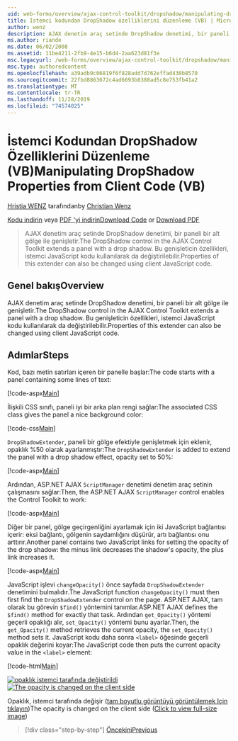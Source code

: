 ```yaml
---
uid: web-forms/overview/ajax-control-toolkit/dropshadow/manipulating-dropshadow-properties-from-client-code-vb
title: Istemci kodundan DropShadow özelliklerini düzenleme (VB) | Microsoft Docs
author: wenz
description: AJAX denetim araç setinde DropShadow denetimi, bir paneli bir alt gölge ile genişletir. Bu genişleticin özellikleri, istemci Javano kullanılarak da değiştirilebilir...
ms.author: riande
ms.date: 06/02/2008
ms.assetid: 11be4211-2fb9-4e15-b6d4-2aa623d81f3e
msc.legacyurl: /web-forms/overview/ajax-control-toolkit/dropshadow/manipulating-dropshadow-properties-from-client-code-vb
msc.type: authoredcontent
ms.openlocfilehash: a39adb9c06819f6f828add7d762effad430b8570
ms.sourcegitcommit: 22fbd8863672c4ad6693b8388ad5c8e753fb41a2
ms.translationtype: MT
ms.contentlocale: tr-TR
ms.lasthandoff: 11/28/2019
ms.locfileid: "74574025"
---
```

# <a name="manipulating-dropshadow-properties-from-client-code-vb"></a><span data-ttu-id="d2659-104">İstemci Kodundan DropShadow Özelliklerini Düzenleme (VB)</span><span class="sxs-lookup"><span data-stu-id="d2659-104">Manipulating DropShadow Properties from Client Code (VB)</span></span>

<span data-ttu-id="d2659-105">[Hristia WENZ](https://github.com/wenz) tarafından</span><span class="sxs-lookup"><span data-stu-id="d2659-105">by [Christian Wenz](https://github.com/wenz)</span></span>

<span data-ttu-id="d2659-106">[Kodu indirin](https://download.microsoft.com/download/5/1/6/51652a81-500b-4f6b-88d3-617103e7941e/DropShadow2.vb.zip) veya [PDF 'yi indirin](https://download.microsoft.com/download/b/6/a/b6ae89ee-df69-4c87-9bfb-ad1eb2b23373/dropshadow2VB.pdf)</span><span class="sxs-lookup"><span data-stu-id="d2659-106">[Download Code](https://download.microsoft.com/download/5/1/6/51652a81-500b-4f6b-88d3-617103e7941e/DropShadow2.vb.zip) or [Download PDF](https://download.microsoft.com/download/b/6/a/b6ae89ee-df69-4c87-9bfb-ad1eb2b23373/dropshadow2VB.pdf)</span></span>

> <span data-ttu-id="d2659-107">AJAX denetim araç setinde DropShadow denetimi, bir paneli bir alt gölge ile genişletir.</span><span class="sxs-lookup"><span data-stu-id="d2659-107">The DropShadow control in the AJAX Control Toolkit extends a panel with a drop shadow.</span></span> <span data-ttu-id="d2659-108">Bu genişleticin özellikleri, istemci JavaScript kodu kullanılarak da değiştirilebilir.</span><span class="sxs-lookup"><span data-stu-id="d2659-108">Properties of this extender can also be changed using client JavaScript code.</span></span>

## <a name="overview"></a><span data-ttu-id="d2659-109">Genel bakış</span><span class="sxs-lookup"><span data-stu-id="d2659-109">Overview</span></span>

<span data-ttu-id="d2659-110">AJAX denetim araç setinde DropShadow denetimi, bir paneli bir alt gölge ile genişletir.</span><span class="sxs-lookup"><span data-stu-id="d2659-110">The DropShadow control in the AJAX Control Toolkit extends a panel with a drop shadow.</span></span> <span data-ttu-id="d2659-111">Bu genişleticin özellikleri, istemci JavaScript kodu kullanılarak da değiştirilebilir.</span><span class="sxs-lookup"><span data-stu-id="d2659-111">Properties of this extender can also be changed using client JavaScript code.</span></span>

## <a name="steps"></a><span data-ttu-id="d2659-112">Adımlar</span><span class="sxs-lookup"><span data-stu-id="d2659-112">Steps</span></span>

<span data-ttu-id="d2659-113">Kod, bazı metin satırları içeren bir panelle başlar:</span><span class="sxs-lookup"><span data-stu-id="d2659-113">The code starts with a panel containing some lines of text:</span></span>

[!code-aspx[Main](manipulating-dropshadow-properties-from-client-code-vb/samples/sample1.aspx)]

<span data-ttu-id="d2659-114">İlişkili CSS sınıfı, paneli iyi bir arka plan rengi sağlar:</span><span class="sxs-lookup"><span data-stu-id="d2659-114">The associated CSS class gives the panel a nice background color:</span></span>

[!code-css[Main](manipulating-dropshadow-properties-from-client-code-vb/samples/sample2.css)]

<span data-ttu-id="d2659-115">`DropShadowExtender`, paneli bir gölge efektiyle genişletmek için eklenir, opaklık %50 olarak ayarlanmıştır:</span><span class="sxs-lookup"><span data-stu-id="d2659-115">The `DropShadowExtender` is added to extend the panel with a drop shadow effect, opacity set to 50%:</span></span>

[!code-aspx[Main](manipulating-dropshadow-properties-from-client-code-vb/samples/sample3.aspx)]

<span data-ttu-id="d2659-116">Ardından, ASP.NET AJAX `ScriptManager` denetimi denetim araç setinin çalışmasını sağlar:</span><span class="sxs-lookup"><span data-stu-id="d2659-116">Then, the ASP.NET AJAX `ScriptManager` control enables the Control Toolkit to work:</span></span>

[!code-aspx[Main](manipulating-dropshadow-properties-from-client-code-vb/samples/sample4.aspx)]

<span data-ttu-id="d2659-117">Diğer bir panel, gölge geçirgenliğini ayarlamak için iki JavaScript bağlantısı içerir: eksi bağlantı, gölgenin saydamlığını düşürür, artı bağlantısı onu arttırır.</span><span class="sxs-lookup"><span data-stu-id="d2659-117">Another panel contains two JavaScript links for setting the opacity of the drop shadow: the minus link decreases the shadow's opacity, the plus link increases it.</span></span>

[!code-aspx[Main](manipulating-dropshadow-properties-from-client-code-vb/samples/sample5.aspx)]

<span data-ttu-id="d2659-118">JavaScript işlevi `changeOpacity()` önce sayfada `DropShadowExtender` denetimini bulmalıdır.</span><span class="sxs-lookup"><span data-stu-id="d2659-118">The JavaScript function `changeOpacity()` must then first find the `DropShadowExtender` control on the page.</span></span> <span data-ttu-id="d2659-119">ASP.NET AJAX, tam olarak bu görevin `$find()` yöntemini tanımlar.</span><span class="sxs-lookup"><span data-stu-id="d2659-119">ASP.NET AJAX defines the `$find()` method for exactly that task.</span></span> <span data-ttu-id="d2659-120">Ardından `get_Opacity()` yöntemi geçerli opaklığı alır, `set_Opacity()` yöntemi bunu ayarlar.</span><span class="sxs-lookup"><span data-stu-id="d2659-120">Then, the `get_Opacity()` method retrieves the current opacity, the `set_Opacity()` method sets it.</span></span> <span data-ttu-id="d2659-121">JavaScript kodu daha sonra `<label>` öğesinde geçerli opaklık değerini koyar:</span><span class="sxs-lookup"><span data-stu-id="d2659-121">The JavaScript code then puts the current opacity value in the `<label>` element:</span></span>

[!code-html[Main](manipulating-dropshadow-properties-from-client-code-vb/samples/sample6.html)]

<span data-ttu-id="d2659-122">[![opaklık istemci tarafında değiştirildi](manipulating-dropshadow-properties-from-client-code-vb/_static/image2.png)](manipulating-dropshadow-properties-from-client-code-vb/_static/image1.png)</span><span class="sxs-lookup"><span data-stu-id="d2659-122">[![The opacity is changed on the client side](manipulating-dropshadow-properties-from-client-code-vb/_static/image2.png)](manipulating-dropshadow-properties-from-client-code-vb/_static/image1.png)</span></span>

<span data-ttu-id="d2659-123">Opaklık, istemci tarafında değişir ([tam boyutlu görüntüyü görüntülemek Için tıklayın](manipulating-dropshadow-properties-from-client-code-vb/_static/image3.png))</span><span class="sxs-lookup"><span data-stu-id="d2659-123">The opacity is changed on the client side ([Click to view full-size image](manipulating-dropshadow-properties-from-client-code-vb/_static/image3.png))</span></span>

> [!div class="step-by-step"]
> [<span data-ttu-id="d2659-124">Öncekini</span><span class="sxs-lookup"><span data-stu-id="d2659-124">Previous</span></span>](adjusting-the-z-index-of-a-dropshadow-vb.md)
